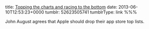 title: [Topping the charts and racing to the bottom](http://johnaugust.com/2013/topping-the-charts-and-racing-to-the-bottom)
date: 2013-06-10T12:53:23+0000
tumblr: 52623505741
tumblrType: link
%%%

John August agrees that Apple should drop their app store top lists.
